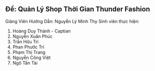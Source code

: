 Để: Quản Lý Shop Thời Gian Thunder Fashion
------------------------------------------
Giảng Viên Hướng Dẫn: Nguyễn Lý Minh Thy
Sinh viên thực hiện:
1. Hoàng Duy Thành - Captian
2. Nguyễn Xuân Phúc
3. Trần Hữu Trí
4. Phan Phước Trí
5. Phạm Thị Trang
6. Nguyễn Công Việt
7. Ngô Tấn Tài
